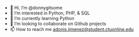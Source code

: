 - 👋 Hi, I’m @donnygitsome
- 👀 I’m interested in Python, PHP, & SQL
- 🌱 I’m currently learning Python
- 💞️ I’m looking to collaborate on Github projects
- 📫 How to reach me adonis.jimenez@student.ctuonline.edu

<!---
donnygitsome/donnygitsome is a ✨ special ✨ repository because its `README.md` (this file) appears on your GitHub profile.
You can click the Preview link to take a look at your changes.
--->
